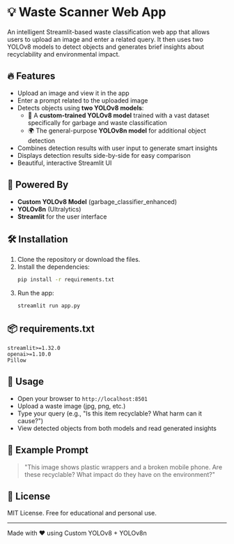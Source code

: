 # 💡 Waste Scanner Web App

An intelligent Streamlit-based waste classification web app that allows users to upload an image and enter a related query. It then uses two YOLOv8 models to detect objects and generates brief insights about recyclability and environmental impact.

## 🔥 Features
- Upload an image and view it in the app
- Enter a prompt related to the uploaded image
- Detects objects using **two YOLOv8 models**:
  - 🔬 A **custom-trained YOLOv8 model** trained with a vast dataset specifically for garbage and waste classification
  - 🌍 The general-purpose **YOLOv8n model** for additional object detection
- Combines detection results with user input to generate smart insights
- Displays detection results side-by-side for easy comparison
- Beautiful, interactive Streamlit UI

## 🧠 Powered By
- **Custom YOLOv8 Model** (garbage_classifier_enhanced)
- **YOLOv8n** (Ultralytics)
- **Streamlit** for the user interface

## 🛠️ Installation

1. Clone the repository or download the files.
2. Install the dependencies:
   ```bash
   pip install -r requirements.txt
   ```
3. Run the app:
   ```bash
   streamlit run app.py
   ```

## 📦 requirements.txt
```
streamlit>=1.32.0
openai>=1.10.0
Pillow
```

## 🧪 Usage
- Open your browser to `http://localhost:8501`
- Upload a waste image (jpg, png, etc.)
- Type your query (e.g., "Is this item recyclable? What harm can it cause?")
- View detected objects from both models and read generated insights

## 📌 Example Prompt
> "This image shows plastic wrappers and a broken mobile phone. Are these recyclable? What impact do they have on the environment?"

## 📄 License
MIT License. Free for educational and personal use.

---
Made with ❤️ using Custom YOLOv8 + YOLOv8n

